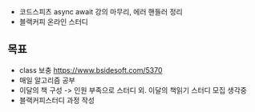 - 코드스피츠 async await 강의 마무리, 에러 핸들러 정리
- 블랙커피 온라인 스터디

## 목표 
- class 보충 https://www.bsidesoft.com/5370
- 매일 알고리즘 공부
- 이달의 책 구성 -> 인원 부족으로 스터디 외. 이달의 책읽기 스터디 모집 생각중
- 블랙커피스터디 과정 작성
